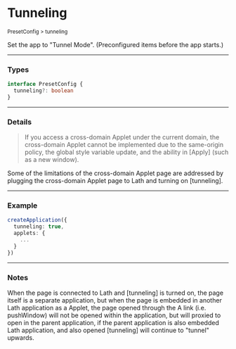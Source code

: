 # Tunneling

<small>PresetConfig > tunneling</small>

Set the app to "Tunnel Mode". (Preconfigured items before the app starts.)

---

<h3>Types</h3>

```ts
interface PresetConfig {
  tunneling?: boolean
}
```

---

<h3>Details</h3>

> If you access a cross-domain Applet under the current domain, the cross-domain Applet cannot be implemented due to the same-origin policy, the global style variable update, and the ability in [Apply] (such as a new window).

Some of the limitations of the cross-domain Applet page are addressed by plugging the cross-domain Applet page to Lath and turning on [tunneling].

---

<h3>Example</h3>

```ts
createApplication({
  tunneling: true,
  applets: {
    ...
  }
})

```

---

<h3>Notes</h3>

When the page is connected to Lath and [tunneling] is turned on, the page itself is a separate application, but when the page is embedded in another Lath application as a Applet, the page opened through the A link (i.e. pushWindow) will not be opened within the application, but will proxied to open in the parent application, if the parent application is also embedded Lath application, and also opened [tunneling] will continue to "tunnel" upwards.
